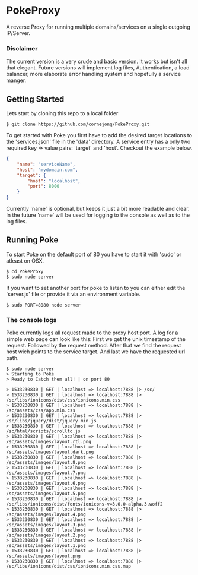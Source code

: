 # PokeProxy
A reverse Proxy for running multiple domains/services on a single outgoing IP/Server. 

### Disclaimer
The current version is a very crude and basic version. It works but isn't all that elegant. 
Future versions will implement log files, Authentication, a load balancer, more elaborate error handling system and hopefully a service manger.

## Getting Started
Lets start by cloning this repo to a local folder

```console
$ git clone https://github.com/cornejong/PokeProxy.git
```

To get started with Poke you first have to add the desired target locations to the 'services.json' file in the 'data' directory.
A service entry has a only two required key => value pairs: 'target' and 'host'. Checkout the example below.

```JSON
{
    "name": "serviceName",
    "host": "mydomain.com",
    "target": {
        "host": "localhost",
        "port": 8000
    }
}
```

Currently 'name' is optional, but keeps it just a bit more readable and clear.
In the future 'name' will be used for logging to the console as well as to the log files.

## Running Poke
To start Poke on the default port of 80 you have to start it with 'sudo' or atleast on OSX.

```console
$ cd PokeProxy
$ sudo node server
```

If you want to set another port for poke to listen to you can either edit the 'server.js' file or provide it via an environment variable.

```console
$ sudo PORT=8080 node server
```

### The console logs
Poke currently logs all request made to the proxy host:port. A log for a simple web page can look like this:
First we get the unix timestamp of the request. Followed by the request method.
After that we find the request host wich points to the service target.
And last we have the requested url path.
```console
$ sudo node server
> Starting to Poke
> Ready to Catch them all! | on port 80

> 1533230830 | GET | localhost => localhost:7888 |> /sc/
> 1533230830 | GET | localhost => localhost:7888 |> /sc/libs/ionicons/dist/css/ionicons.min.css
> 1533230830 | GET | localhost => localhost:7888 |> /sc/assets/css/app.min.css
> 1533230830 | GET | localhost => localhost:7888 |> /sc/libs/jquery/dist/jquery.min.js
> 1533230830 | GET | localhost => localhost:7888 |> /sc/html/scripts/scrollto.js
> 1533230830 | GET | localhost => localhost:7888 |> /sc/assets/images/layout.rtl.png
> 1533230830 | GET | localhost => localhost:7888 |> /sc/assets/images/layout.dark.png
> 1533230830 | GET | localhost => localhost:7888 |> /sc/assets/images/layout.8.png
> 1533230830 | GET | localhost => localhost:7888 |> /sc/assets/images/layout.7.png
> 1533230830 | GET | localhost => localhost:7888 |> /sc/assets/images/layout.6.png
> 1533230830 | GET | localhost => localhost:7888 |> /sc/assets/images/layout.5.png
> 1533230830 | GET | localhost => localhost:7888 |> /sc/libs/ionicons/dist/fonts/ionicons-v=3.0.0-alpha.3.woff2
> 1533230830 | GET | localhost => localhost:7888 |> /sc/assets/images/layout.4.png
> 1533230830 | GET | localhost => localhost:7888 |> /sc/assets/images/layout.3.png
> 1533230830 | GET | localhost => localhost:7888 |> /sc/assets/images/layout.2.png
> 1533230830 | GET | localhost => localhost:7888 |> /sc/assets/images/layout.1.png
> 1533230830 | GET | localhost => localhost:7888 |> /sc/assets/images/layout.png
> 1533230830 | GET | localhost => localhost:7888 |> /sc/libs/ionicons/dist/css/ionicons.min.css.map
```